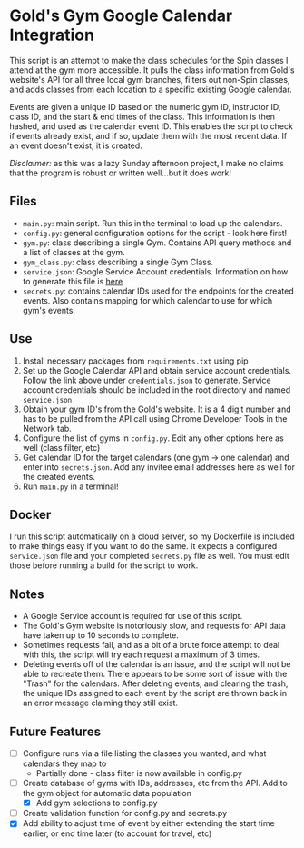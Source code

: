 # Gold's Gym Google Calendar Integration
This script is an attempt to make the class schedules for the Spin classes I attend at the gym more accessible. 
It pulls the class information from Gold's website's API for all three local gym branches, filters out
non-Spin classes, and adds classes from each location to a specific existing Google calendar.

Events are given a unique ID based on the numeric gym ID, instructor ID, class ID, and the start & end times of the class.
This information is then hashed, and used as the calendar event ID.  This enables the script to check if events already exist,
and if so, update them with the most recent data.  If an event doesn't exist, it is created.

*Disclaimer:* as this was a lazy Sunday afternoon project, I make no claims that the program is robust or 
written well...but it does work!

## Files
- `main.py`: main script.  Run this in the terminal to load up the calendars.
- `config.py`: general configuration options for the script - look here first!
- `gym.py`: class describing a single Gym.  Contains API query methods and a list of classes at the gym.
- `gym_class.py`: class describing a single Gym Class.
- `service.json`: Google Service Account credentials.  Information on how to generate this file is 
[here](https://developers.google.com/identity/protocols/OAuth2ServiceAccount)
- `secrets.py`: contains calendar IDs used for the endpoints for the created events.  Also contains mapping for 
which calendar to use for which gym's events.

## Use
1. Install necessary packages from `requirements.txt` using pip
2. Set up the Google Calendar API and obtain service account credentials.  Follow the link above under 
`credentials.json` to generate.  Service account credentials should be included in the root directory and named 
`service.json`
3. Obtain your gym ID's from the Gold's website.  It is a 4 digit number and has to be pulled from the API call using
Chrome Developer Tools in the Network tab.
4. Configure the list of gyms in `config.py`.  Edit any other options here as well (class filter, etc)
5. Get calendar ID for the target calendars (one gym -> one calendar) and enter into `secrets.json`.  Add any invitee
email addresses here as well for the created events.
6. Run `main.py` in a terminal!

## Docker
I run this script automatically on a cloud server, so my Dockerfile is included to make things easy if you want to 
do the same.  It expects a configured `service.json` file and your completed `secrets.py` file as well.  You must edit 
those before running a build for the script to work.

## Notes
- A Google Service account is required for use of this script.  
- The Gold's Gym website is notoriously slow, and requests for API data have taken up to 10 seconds to complete.
- Sometimes requests fail, and as a bit of a brute force attempt to deal with this, the script will try each 
request a maximum of 3 times.
- Deleting events off of the calendar is an issue, and the script will not be able to recreate them.  There appears 
to be some sort of issue with the "Trash" for the calendars.  After deleting events, and clearing the trash, the unique 
IDs assigned to each event by the script are thrown back in an error message claiming they still exist.

## Future Features
- [ ] Configure runs via a file listing the classes you wanted, and what calendars they map to
    - Partially done - class filter is now available in config.py
- [ ] Create database of gyms with IDs, addresses, etc from the API.  Add to the gym object for automatic data population
    - [x] Add gym selections to config.py
- [ ] Create validation function for config.py and secrets.py
- [x] Add ability to adjust time of event by either extending the start time earlier, or end time later (to account for travel, etc) 
